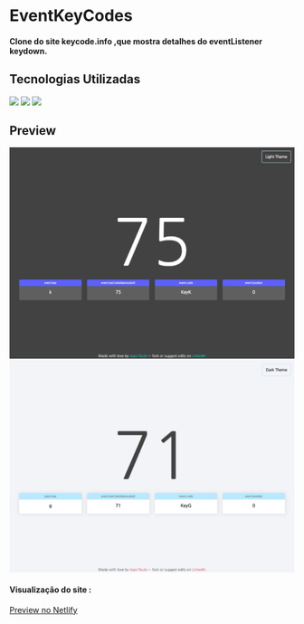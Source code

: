 <h1>EventKeyCodes</h1>
<h4>Clone do site keycode.info ,que mostra detalhes do eventListener keydown.</h4>
<h2>Tecnologias Utilizadas</h2>
<div style="display: inline_block">
  <img  src="https://img.shields.io/badge/HTML5-E34F26?style=for-the-badge&logo=html5&logoColor=white">
  <img src="https://img.shields.io/badge/CSS3-1572B6?style=for-the-badge&logo=css3&logoColor=white">
  <img src="https://img.shields.io/badge/JavaScript-F7DF1E?style=for-the-badge&logo=javascript&logoColor=black">
 </div>
<h2>Preview</h2>
<img margin-bottom="20px" src="img/eventKey2.jpg">
<img src="img/eventKey.jpg">
<h4  style="display: inline_block">Visualização do site :</h4><a   style="display: inline_block" target="_blank" href="https://eventkey.netlify.app/">Preview no Netlify</a>
